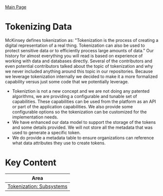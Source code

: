 <a href="./README.md" target="_blank">Main Page</a>

# Tokenizing Data 
McKinsey defines tokenization as: "Tokenization is the process of creating a digital representation 
of a real thing. Tokenization can also be used to protect sensitive data or to efficiently process 
large amounts of data." Our history for almost everything you will read is based on experience of working with 
data and databases directly. Several of the contributors and even potential contributors talked
about the topic of tokenization and why we never included anything around this topic in our repositories.
Because we leverage tokenization internally we decided to make it a more formalized capability 
versus just some code that we potentially leverage.

- Tokeniztion is not a new concept and we are not doing any patented algorithms, we are providing a 
configurable and tunable set of capabilities. These capabilities can be used from the platform 
as an API or part of the application capabilities. We also provide some configurable options so the
tokenization can be customized for the implementation needs.
- We have enhanced our data model to support the storage of the tokens and some details 
provided. We will not store all the metadata that was used to generate a specific token. 
- We do provide a metadata table to ensure organizations can reference what data attributes they use to 
create tokens.

# Key Content

| Area                                                            | 
|-----------------------------------------------------------------|
| <a href="./TBD.md" target="_blank">Tokenization: Subsystems</a> |



